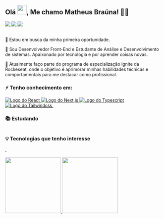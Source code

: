 ## Olá <img src="https://github.com/TheDudeThatCode/TheDudeThatCode/blob/master/Assets/Hi.gif" width="30px" height="30px">, Me chamo Matheus Braúna! 👨‍💻

<div>
  <a href="https://www.linkedin.com/in/matheus-brauna" target="_blank">
    <img src="https://img.shields.io/badge/LinkedIn-0077B5?style=for-the-badge&logo=linkedin&logoColor=white" target="_blank">
  </a>
  
  <a href="https://instagram.com/theus_hsb" target="_blank">
    <img src="https://img.shields.io/badge/Instagram-E4405F?style=for-the-badge&logo=instagram&logoColor=white" target="_blank">
  </a>
  
  <a href = "mailto:matheusbrauna.contato@gmail.com">
    <img src="https://img.shields.io/badge/Gmail-D14836?style=for-the-badge&logo=gmail&logoColor=white" target="_blank">
  </a>
</div>

<br />

<p>🔭 Estou em busca da minha primeira oportunidade.</p>

<p>💬 Sou Desenvolvedor Front-End e Estudante de Análise e Desenvolvimento de sistemas. Apaixonado por tecnologia e por aprender coisas novas.</p>

<p>🚀 Atualmente faço parte do programa de especialização Ignite da Rockeseat, onde o objetivo é aprimorar minhas habilidades técnicas e comportamentais para me destacar como profissional.</p>

### ⚡ Tenho conhecimento em:

<div>
  <a href="https://reactjs.org" target="_blank">
    <img src="https://img.shields.io/badge/React-20232A?style=for-the-badge&logo=react&logoColor=61DAFB" alt="Logo do React">
  </a>
  
  <a href="https://nextjs.org/" target="_blank">
    <img src="https://img.shields.io/badge/Next.js-121214?style=for-the-badge&logo=next.js&logoColor=white" alt="Logo do Next.js">
  </a>
  
  <a href="https://www.typescriptlang.org/" target="_blank">
    <img src="https://img.shields.io/badge/TypeScript-007ACC?style=for-the-badge&logo=typescript&logoColor=white" alt="Logo do Typescript">
  </a>
  
  <a href="https://tailwindcss.com/" target="_blank">
    <img src="https://img.shields.io/badge/Tailwind_CSS-38B2AC?style=for-the-badge&logo=tailwind-css&logoColor=white" alt="Logo do Tailwindcss">
  </a>
  
  <a href="https://styled-components.com/" target="_blank">
    <img src="https://img.shields.io/badge/styled--components-DB7093?style=for-the-badge&logo=styled-components&logoColor=white" alt="">
  </a>
</div>


### 📚 Estudando

<div>
  <a href="https://reactjs.org" target="_blank">
    <img src="https://img.shields.io/badge/Node.js-43853D?style=for-the-badge&logo=node.js&logoColor=white" alt="">
  </a>
</div>

### 💡 Tecnologias que tenho interesse

<div>
  <a href="https://reactjs.org" target="_blank">
    <img src="https://img.shields.io/badge/React_Native-20232A?style=for-the-badge&logo=react&logoColor=61DAFB" alt="">
  </a>
  
  <a href="https://chakra-ui.com" target="_blank">
    <img src="https://img.shields.io/badge/graphql-E4405F?style=for-the-badge&logo=graphql&logoColor=white" alt="">
  </a>
</div>

<br />

<div align="left">
  <a href="https://github.com/matheusbrauna">
  <img height="180em" src="https://github-readme-stats.vercel.app/api?username=matheusbrauna&show_icons=true&theme=dracula&include_all_commits=true&count_private=true"/>
  <img height="180em" src="https://github-readme-stats.vercel.app/api/top-langs/?username=matheusbrauna&layout=compact&langs_count=7&theme=dracula"/>
</div>

